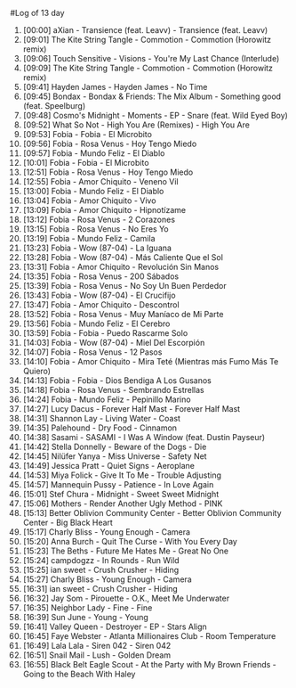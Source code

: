 #Log of 13 day

1. [00:00] aXian - Transience (feat. Leavv) - Transience (feat. Leavv)
1. [09:01] The Kite String Tangle - Commotion - Commotion (Horowitz remix)
1. [09:06] Touch Sensitive - Visions - You're My Last Chance (Interlude)
1. [09:09] The Kite String Tangle - Commotion - Commotion (Horowitz remix)
1. [09:41] Hayden James - Hayden James - No Time
1. [09:45] Bondax - Bondax & Friends: The Mix Album - Something good (feat. Speelburg)
1. [09:48] Cosmo's Midnight - Moments - EP - Snare (feat. Wild Eyed Boy)
1. [09:52] What So Not - High You Are (Remixes) - High You Are
1. [09:53] Fobia - Fobia - El Microbito
1. [09:56] Fobia - Rosa Venus - Hoy Tengo Miedo
1. [09:57] Fobia - Mundo Feliz - El Diablo
1. [10:01] Fobia - Fobia - El Microbito
1. [12:51] Fobia - Rosa Venus - Hoy Tengo Miedo
1. [12:55] Fobia - Amor Chiquito - Veneno Vil
1. [13:00] Fobia - Mundo Feliz - El Diablo
1. [13:04] Fobia - Amor Chiquito - Vivo
1. [13:09] Fobia - Amor Chiquito - Hipnotízame
1. [13:12] Fobia - Rosa Venus - 2 Corazones
1. [13:15] Fobia - Rosa Venus - No Eres Yo
1. [13:19] Fobia - Mundo Feliz - Camila
1. [13:23] Fobia - Wow (87-04) - La Iguana
1. [13:28] Fobia - Wow (87-04) - Más Caliente Que el Sol
1. [13:31] Fobia - Amor Chiquito - Revolución Sin Manos
1. [13:35] Fobia - Rosa Venus - 200 Sábados
1. [13:39] Fobia - Rosa Venus - No Soy Un Buen Perdedor
1. [13:43] Fobia - Wow (87-04) - El Crucifijo
1. [13:47] Fobia - Amor Chiquito - Descontrol
1. [13:52] Fobia - Rosa Venus - Muy Maníaco de Mi Parte
1. [13:56] Fobia - Mundo Feliz - El Cerebro
1. [13:59] Fobia - Fobia - Puedo Rascarme Solo
1. [14:03] Fobia - Wow (87-04) - Miel Del Escorpión
1. [14:07] Fobia - Rosa Venus - 12 Pasos
1. [14:10] Fobia - Amor Chiquito - Mira Teté (Mientras más Fumo Más Te Quiero)
1. [14:13] Fobia - Fobia - Dios Bendiga A Los Gusanos
1. [14:18] Fobia - Rosa Venus - Sembrando Estrellas
1. [14:24] Fobia - Mundo Feliz - Pepinillo Marino
1. [14:27] Lucy Dacus - Forever Half Mast - Forever Half Mast
1. [14:31] Shannon Lay - Living Water - Coast
1. [14:35] Palehound - Dry Food - Cinnamon
1. [14:38] Sasami - SASAMI - I Was A Window (feat. Dustin Payseur)
1. [14:42] Stella Donnelly - Beware of the Dogs - Die
1. [14:45] Nilüfer Yanya - Miss Universe - Safety Net
1. [14:49] Jessica Pratt - Quiet Signs - Aeroplane
1. [14:53] Miya Folick - Give It To Me - Trouble Adjusting
1. [14:57] Mannequin Pussy - Patience - In Love Again
1. [15:01] Stef Chura - Midnight - Sweet Sweet Midnight
1. [15:06] Mothers - Render Another Ugly Method - PINK
1. [15:13] Better Oblivion Community Center - Better Oblivion Community Center - Big Black Heart
1. [15:17] Charly Bliss - Young Enough - Camera
1. [15:20] Anna Burch - Quit The Curse - With You Every Day
1. [15:23] The Beths - Future Me Hates Me - Great No One
1. [15:24] campdogzz - In Rounds - Run Wild
1. [15:25] ian sweet - Crush Crusher - Hiding
1. [15:27] Charly Bliss - Young Enough - Camera
1. [16:31] ian sweet - Crush Crusher - Hiding
1. [16:32] Jay Som - Pirouette - O.K., Meet Me Underwater
1. [16:35] Neighbor Lady - Fine - Fine
1. [16:39] Sun June - Young - Young
1. [16:41] Valley Queen - Destroyer - EP - Stars Align
1. [16:45] Faye Webster - Atlanta Millionaires Club - Room Temperature
1. [16:49] Lala Lala - Siren 042 - Siren 042
1. [16:51] Snail Mail - Lush - Golden Dream
1. [16:55] Black Belt Eagle Scout - At the Party with My Brown Friends - Going to the Beach With Haley
